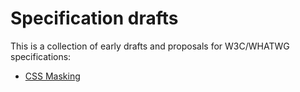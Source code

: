 # Specification drafts

This is a collection of early drafts and proposals for W3C/WHATWG specifications:

* [CSS Masking](http://dirkschulze.github.io/specs/css-masking-1/)